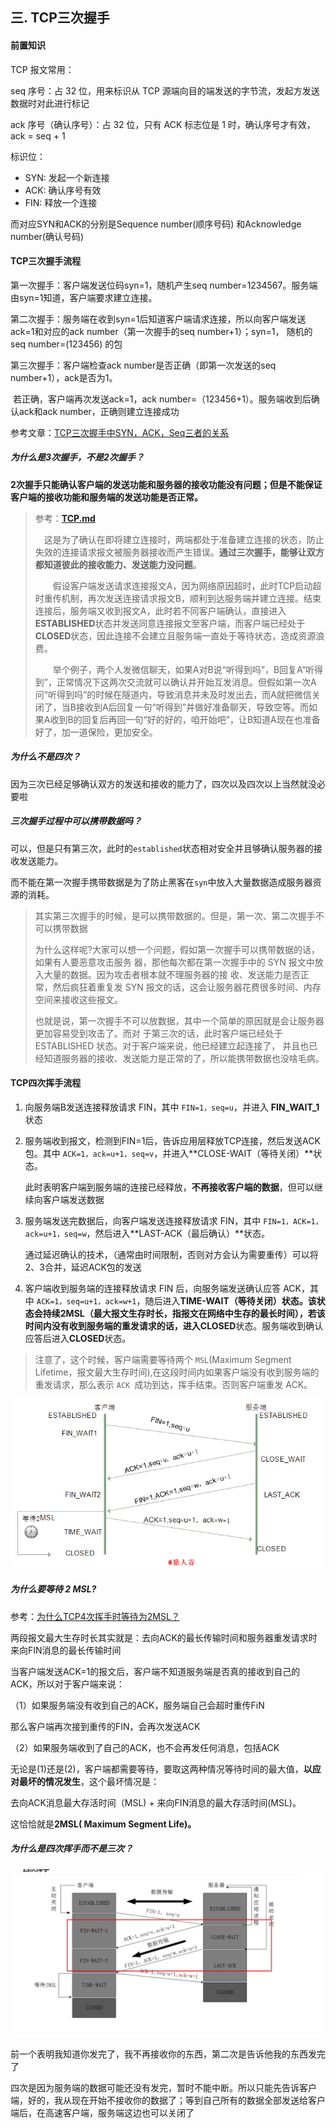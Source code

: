 ## 三. TCP三次握手

#### 前置知识

TCP 报文常用：

seq 序号：占 32 位，用来标识从 TCP 源端向目的端发送的字节流，发起方发送数据时对此进行标记

ack 序号（确认序号）：占 32 位，只有 ACK 标志位是 1 时，确认序号才有效，ack = seq + 1

标识位：

- SYN: 发起一个新连接
- ACK: 确认序号有效
- FIN: 释放一个连接



而对应SYN和ACK的分别是Sequence number(顺序号码) 和Acknowledge number(确认号码)

#### TCP三次握手流程


第一次握手：客户端发送位码syn=1，随机产生seq number=1234567。服务端由syn=1知道，客户端要求建立连接。

第二次握手：服务端在收到syn=1后知道客户端请求连接，所以向客户端发送ack=1和对应的ack number（第一次握手的seq number+1）；syn=1， 随机的seq number=(123456) 的包

第三次握手：客户端检查ack number是否正确（即第一次发送的seq number+1），ack是否为1。

​	若正确，客户端再次发送ack=1，ack number=（123456+1）。服务端收到后确认ack和ack number，正确则建立连接成功

参考文章：[TCP三次握手中SYN，ACK，Seq三者的关系](https://blog.csdn.net/u014507230/article/details/45310847)



##### **为什么是3次握手，不是2次握手？**

**2次握手只能确认客户端的发送功能和服务器的接收功能没有问题；但是不能保证客户端的接收功能和服务端的发送功能是否正常。**

>参考：[**TCP.md**](https://github.com/ChellyAI/note/blob/master/HTTP/3%E3%80%81TCP.md)
>
> 这是为了确认在即将建立连接时，两端都处于准备建立连接的状态，防止失效的连接请求报文被服务器接收而产生错误。**通过三次握手，能够让双方都知道彼此的接收能力、发送能力没问题**。
>
>  假设客户端发送请求连接报文A，因为网络原因超时，此时TCP启动超时重传机制，再次发送连接请求报文B，顺利到达服务端并建立连接。结束连接后，服务端又收到报文A，此时若不同客户端确认，直接进入**ESTABLISHED**状态并发送同意连接报文至客户端，而客户端已经处于**CLOSED**状态，因此连接不会建立且服务端一直处于等待状态，造成资源浪费。
>
>  举个例子，两个人发微信聊天，如果A对B说“听得到吗”，B回复A“听得到”，正常情况下这两次交流就可以确认并开始互发消息。但假如第一次A问“听得到吗”的时候在隧道内，导致消息并未及时发出去，而A就把微信关闭了，当B接收到A后回复一句“听得到”并做好准备聊天，导致空等。而如果A收到B的回复后再回一句“好的好的，咱开始吧”，让B知道A现在也准备好了，加一道保险，更加安全。

##### **为什么不是四次？**

因为三次已经足够确认双方的发送和接收的能力了，四次以及四次以上当然就没必要啦

##### **三次握手过程中可以携带数据吗？**

可以，但是只有第三次，此时的`established`状态相对安全并且够确认服务器的接收发送能力。

而不能在第一次握手携带数据是为了防止黑客在`syn`中放入大量数据造成服务器资源的消耗。

>其实第三次握手的时候，是可以携带数据的。但是，第一次、第二次握手不可以携带数据
>
>为什么这样呢?大家可以想一个问题，假如第一次握手可以携带数据的话，如果有人要恶意攻击服务 器，那他每次都在第一次握手中的 SYN 报文中放入大量的数据。因为攻击者根本就不理服务器的接 收、发送能力是否正常，然后疯狂着重复发 SYN 报文的话，这会让服务器花费很多时间、内存空间来接收这些报文。
>
>也就是说，第一次握手不可以放数据，其中一个简单的原因就是会让服务器更加容易受到攻击了。而对 于第三次的话，此时客户端已经处于 ESTABLISHED 状态。对于客户端来说，他已经建立起连接了， 并且也已经知道服务器的接收、发送能力是正常的了，所以能携带数据也没啥毛病。
>
>





#### TCP四次挥手流程

1. 向服务端B发送连接释放请求 FIN，其中 `FIN=1，seq=u`，并进入 **FIN_WAIT_1** 状态

2. 服务端收到报文，检测到FIN=1后，告诉应用层释放TCP连接，然后发送ACK包。其中 `ACK=1，ack=u+1，seq=v`，并进入**CLOSE-WAIT（等待关闭）**状态。

   此时表明客户端到服务端的连接已经释放，**不再接收客户端的数据**，但可以继续向客户端发送数据

3. 服务端发送完数据后，向客户端发送连接释放请求 FIN，其中 `FIN=1，ACK=1，ack=u+1，seq=w`，然后进入**LAST-ACK（最后确认）**状态。

   通过延迟确认的技术，（通常由时间限制，否则对方会认为需要重传）可以将2、3合并，延迟ACK包的发送

4. 客户端收到服务端的连接释放请求 FIN 后，向服务端发送确认应答 ACK，其中 `ACK=1，seq=u+1，ack=w+1`，随后进入**TIME-WAIT（等待关闭）**状态。该状态会持续2MSL（最大报文生存时长，指报文在网络中生存的最长时间），若该时间内没有收到服务端的重发请求的话，进入**CLOSED**状态。服务端收到确认应答后进入**CLOSED**状态。

> 注意了，这个时候，客户端需要等待两个 `MSL`(Maximum Segment Lifetime，报文最大生存时间),在这段时间内如果客户端没有收到服务端的重发请求，那么表示 `ACK `成功到达，挥手结束。否则客户端重发 ACK。

![16da9fd28b49f652](图片/16da9fd28b49f652.png)

##### **为什么要等待 2 MSL?**

参考：[为什么TCP4次挥手时等待为2MSL？](https://www.zhihu.com/question/67013338)

两段报文最大生存时长其实就是：去向ACK的最长传输时间和服务器重发请求时来向FIN消息的最长传输时间

当客户端发送ACK=1的报文后，客户端不知道服务端是否真的接收到自己的ACK，所以对于客户端来说：

（1）如果服务端没有收到自己的ACK，服务端自己会超时重传FiN

那么客户端再次接到重传的FIN，会再次发送ACK

（2）如果服务端收到了自己的ACK，也不会再发任何消息，包括ACK

无论是(1)还是(2)，客户端都需要等待，要取这两种情况等待时间的最大值，**以应对最坏的情况发生**，这个最坏情况是：

去向ACK消息最大存活时间（MSL) + 来向FIN消息的最大存活时间(MSL)。

这恰恰就是**2MSL( Maximum Segment Life)。**

##### **为什么是四次挥手而不是三次？**

![image-20210713202735714](图片/image-20210713202735714.png)

前一个表明我知道你发完了，我不再接收你的东西，第二次是告诉他我的东西发完了

四次是因为服务端的数据可能还没有发完，暂时不能中断。所以只能先告诉客户端，好的，我从现在开始不接收你的数据了；等到自己所有的数据全部发送给客户端后，在高速客户端，服务端这边也可以关闭了









